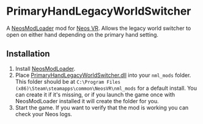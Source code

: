 ﻿# PrimaryHandLegacyWorldSwitcher

A [NeosModLoader](https://github.com/zkxs/NeosModLoader) mod for [Neos VR](https://neos.com/). Allows the legacy world switcher to open on either hand depending on the primary hand setting.

## Installation
1. Install [NeosModLoader](https://github.com/zkxs/NeosModLoader).
1. Place [PrimaryHandLegacyWorldSwitcher.dll](https://github.com/badhaloninja/PrimaryHandLegacyWorldSwitcher/releases/latest/download/PrimaryHandLegacyWorldSwitcher.dll) into your `nml_mods` folder. This folder should be at `C:\Program Files (x86)\Steam\steamapps\common\NeosVR\nml_mods` for a default install. You can create it if it's missing, or if you launch the game once with NeosModLoader installed it will create the folder for you.
1. Start the game. If you want to verify that the mod is working you can check your Neos logs.